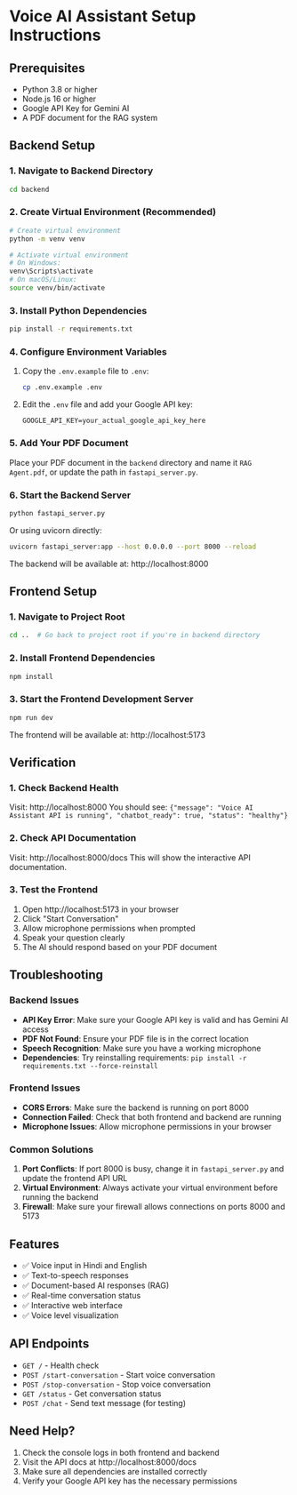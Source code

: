 # Voice AI Assistant Setup Instructions

## Prerequisites
- Python 3.8 or higher
- Node.js 16 or higher
- Google API Key for Gemini AI
- A PDF document for the RAG system

## Backend Setup

### 1. Navigate to Backend Directory
```bash
cd backend
```

### 2. Create Virtual Environment (Recommended)
```bash
# Create virtual environment
python -m venv venv

# Activate virtual environment
# On Windows:
venv\Scripts\activate
# On macOS/Linux:
source venv/bin/activate
```

### 3. Install Python Dependencies
```bash
pip install -r requirements.txt
```

### 4. Configure Environment Variables
1. Copy the `.env.example` file to `.env`:
   ```bash
   cp .env.example .env
   ```

2. Edit the `.env` file and add your Google API key:
   ```
   GOOGLE_API_KEY=your_actual_google_api_key_here
   ```

### 5. Add Your PDF Document
Place your PDF document in the `backend` directory and name it `RAG Agent.pdf`, or update the path in `fastapi_server.py`.

### 6. Start the Backend Server
```bash
python fastapi_server.py
```

Or using uvicorn directly:
```bash
uvicorn fastapi_server:app --host 0.0.0.0 --port 8000 --reload
```

The backend will be available at: http://localhost:8000

## Frontend Setup

### 1. Navigate to Project Root
```bash
cd ..  # Go back to project root if you're in backend directory
```

### 2. Install Frontend Dependencies
```bash
npm install
```

### 3. Start the Frontend Development Server
```bash
npm run dev
```

The frontend will be available at: http://localhost:5173

## Verification

### 1. Check Backend Health
Visit: http://localhost:8000
You should see: `{"message": "Voice AI Assistant API is running", "chatbot_ready": true, "status": "healthy"}`

### 2. Check API Documentation
Visit: http://localhost:8000/docs
This will show the interactive API documentation.

### 3. Test the Frontend
1. Open http://localhost:5173 in your browser
2. Click "Start Conversation"
3. Allow microphone permissions when prompted
4. Speak your question clearly
5. The AI should respond based on your PDF document

## Troubleshooting

### Backend Issues
- **API Key Error**: Make sure your Google API key is valid and has Gemini AI access
- **PDF Not Found**: Ensure your PDF file is in the correct location
- **Speech Recognition**: Make sure you have a working microphone
- **Dependencies**: Try reinstalling requirements: `pip install -r requirements.txt --force-reinstall`

### Frontend Issues
- **CORS Errors**: Make sure the backend is running on port 8000
- **Connection Failed**: Check that both frontend and backend are running
- **Microphone Issues**: Allow microphone permissions in your browser

### Common Solutions
1. **Port Conflicts**: If port 8000 is busy, change it in `fastapi_server.py` and update the frontend API URL
2. **Virtual Environment**: Always activate your virtual environment before running the backend
3. **Firewall**: Make sure your firewall allows connections on ports 8000 and 5173

## Features
- ✅ Voice input in Hindi and English
- ✅ Text-to-speech responses
- ✅ Document-based AI responses (RAG)
- ✅ Real-time conversation status
- ✅ Interactive web interface
- ✅ Voice level visualization

## API Endpoints
- `GET /` - Health check
- `POST /start-conversation` - Start voice conversation
- `POST /stop-conversation` - Stop voice conversation
- `GET /status` - Get conversation status
- `POST /chat` - Send text message (for testing)

## Need Help?
1. Check the console logs in both frontend and backend
2. Visit the API docs at http://localhost:8000/docs
3. Make sure all dependencies are installed correctly
4. Verify your Google API key has the necessary permissions